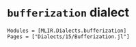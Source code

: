 # `bufferization` dialect

```@autodocs
Modules = [MLIR.Dialects.bufferization]
Pages = ["Dialects/15/Bufferization.jl"]
```
